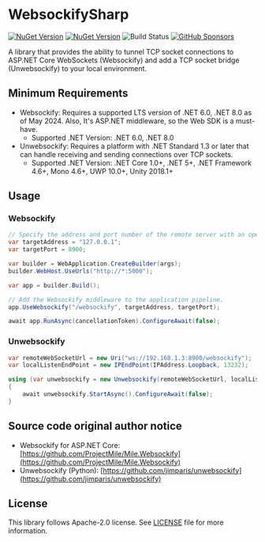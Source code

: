 # WebsockifySharp

[![NuGet Version](https://img.shields.io/nuget/v/WebsockifySharp.Websockify?label=Websockify%20NuGet)](https://www.nuget.org/packages/WebsockifySharp.Websockify/) [![NuGet Version](https://img.shields.io/nuget/v/WebsockifySharp.Unwebsockify?label=Unwebsockify%20NuGet)](https://www.nuget.org/packages/WebsockifySharp.Unwebsockify/) ![Build Status](https://github.com/rkttu/WebsockifySharp/actions/workflows/dotnet.yml/badge.svg) [![GitHub Sponsors](https://img.shields.io/github/sponsors/rkttu)](https://github.com/sponsors/rkttu/)

A library that provides the ability to tunnel TCP socket connections to ASP.NET Core WebSockets (Websockify) and add a TCP socket bridge (Unwebsockify) to your local environment.

## Minimum Requirements

- Websockify: Requires a supported LTS version of .NET 6.0, .NET 8.0 as of May 2024. Also, It's ASP.NET middleware, so the Web SDK is a must-have.
  - Supported .NET Version: .NET 6.0, .NET 8.0
- Unwebsockify: Requires a platform with .NET Standard 1.3 or later that can handle receiving and sending connections over TCP sockets.
  - Supported .NET Version: .NET Core 1.0+, .NET 5+, .NET Framework 4.6+, Mono 4.6+, UWP 10.0+, Unity 2018.1+

## Usage

### Websockify

```csharp
// Specify the address and port number of the remote server with an open TCP listening socket that you want to relay the connection to.
var targetAddress = "127.0.0.1";
var targetPort = 8900;

var builder = WebApplication.CreateBuilder(args);
builder.WebHost.UseUrls("http://*:5000");

var app = builder.Build();

// Add the Websockify middleware to the application pipeline.
app.UseWebsockify("/websockify", targetAddress, targetPort);

await app.RunAsync(cancellationToken).ConfigureAwait(false);
```

### Unwebsockify

```csharp
var remoteWebSocketUrl = new Uri("ws://192.168.1.3:8900/websockify");
var localListenEndPoint = new IPEndPoint(IPAddress.Loopback, 13232);

using (var unwebsockify = new Unwebsockify(remoteWebSocketUrl, localListenEndPoint))
{
	await unwebsockify.StartAsync().ConfigureAwait(false);
}
```

## Source code original author notice

- Websockify for ASP.NET Core: [https://github.com/ProjectMile/Mile.Websockify](https://github.com/ProjectMile/Mile.Websockify)
- Unwebsockify (Python): [https://github.com/jimparis/unwebsockify](https://github.com/jimparis/unwebsockify)


## License

This library follows Apache-2.0 license. See [LICENSE](./LICENSE) file for more information.
